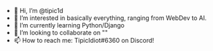 - 👋 Hi, I’m @tipic1d
- 👀 I’m interested in basically everything, ranging from WebDev to AI.
- 🌱 I’m currently learning Python/Django
- 💞️ I’m looking to collaborate on "<!-- Will see! -->"
- 📫 How to reach me: TipicIdiot#6360 on Discord!

<!---
tipic1d/tipic1d is a ✨ special ✨ repository because its `README.md` (this file) appears on your GitHub profile.
You can click the Preview link to take a look at your changes.
--->
